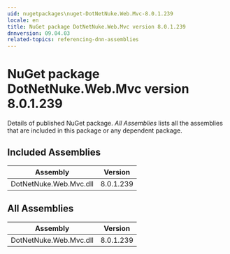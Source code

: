 ```yaml
---
uid: nugetpackages\nuget-DotNetNuke.Web.Mvc-8.0.1.239
locale: en
title: NuGet package DotNetNuke.Web.Mvc version 8.0.1.239
dnnversion: 09.04.03
related-topics: referencing-dnn-assemblies
---
```


# NuGet package DotNetNuke.Web.Mvc version 8.0.1.239
Details of published NuGet package.
*All Assemblies* lists all the assemblies that are included in this package or any dependent package.

## Included Assemblies

|Assembly|Version|
|---|---|
|DotNetNuke.Web.Mvc.dll|8.0.1.239|

## All Assemblies

|Assembly|Version|
|---|---|
|DotNetNuke.Web.Mvc.dll|8.0.1.239|

